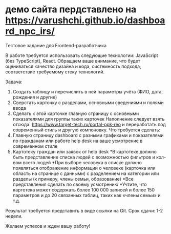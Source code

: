 # демо сайта пердставлено на https://varushchi.github.io/dashboard_npc_irs/

Тестовое задание для Frontend-разработчика

В работе требуется использовать следующие технологии: JavaScript (без TypeScript), React.
Обращаем ваше внимание, что будет оцениваться качество дизайна и кода, системность подхода, соответствие требуемому стеку технологий. 

Задача:
1. Создать таблицу и перечислить в ней параметры учёта (ФИО, дата, рождения и другие)
2. Сверстать карточку с разделами, основными сведениями и полями ввода 
3. Сделать к этой карточке главную страницу с основными показателями для группы таких карточек
Наполнение следует взять отсюда: https://www.target-tech.ru/portal-ppk-reo и переработать под современный стиль и другую компоновку.
Что требуется сделать:
1. Главную страницу dashboard с разными графиками и показателями по гражданам или работе help desk на ваше усмотрение в современном стиле
2. Картотеку граждан или заявок от help desk
*В картотеке должно быть представление списка людей с возможностью фильтров и кол-вом всего людей
*При выборе человека в списке должно появляться отображение информации о человеке (карточка или область на странице с данными) с разделением на категории или разделы (к примеру, члены семьи, образование)
*Все представления сделать по своему усмотрению
*Учтите, что картотека может содержать более 100 000 записей и более 150 параметров и до 20 связанных таблиц, таких как «члены семьи» и т.д.

Результат требуется представить в виде ссылки на Git. 
Срок сдачи: 1-2 недели.

Желаем успехов и ждем вашу работу!
